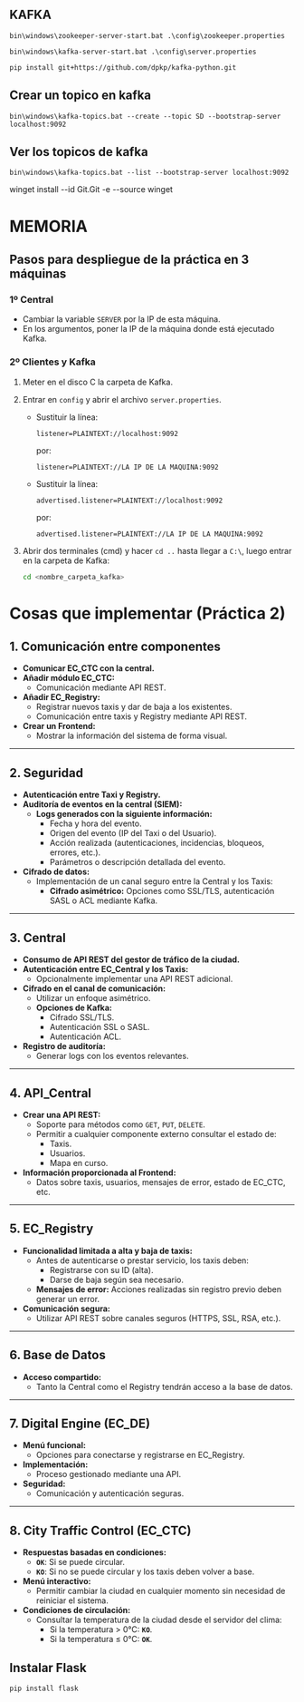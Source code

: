 
## KAFKA
```
bin\windows\zookeeper-server-start.bat .\config\zookeeper.properties
```
```
bin\windows\kafka-server-start.bat .\config\server.properties
```
```
pip install git+https://github.com/dpkp/kafka-python.git
```

## Crear un topico en kafka
```
bin\windows\kafka-topics.bat --create --topic SD --bootstrap-server localhost:9092
```
## Ver los topicos de kafka
```
bin\windows\kafka-topics.bat --list --bootstrap-server localhost:9092
```

winget install --id Git.Git -e --source winget


# MEMORIA

## Pasos para despliegue de la práctica en 3 máquinas

### 1º Central
- Cambiar la variable `SERVER` por la IP de esta máquina.
- En los argumentos, poner la IP de la máquina donde está ejecutado Kafka.

### 2º Clientes y Kafka
1. Meter en el disco C la carpeta de Kafka.
2. Entrar en `config` y abrir el archivo `server.properties`.
   - Sustituir la línea:
     ```
     listener=PLAINTEXT://localhost:9092
     ```
     por:
     ```
     listener=PLAINTEXT://LA IP DE LA MAQUINA:9092
     ```
   - Sustituir la línea:
     ```
     advertised.listener=PLAINTEXT://localhost:9092
     ```
     por:
     ```
     advertised.listener=PLAINTEXT://LA IP DE LA MAQUINA:9092
     ```

3. Abrir dos terminales (cmd) y hacer `cd ..` hasta llegar a `C:\`, luego entrar en la carpeta de Kafka:
   ```bash
   cd <nombre_carpeta_kafka>


# **Cosas que implementar (Práctica 2)**

## **1. Comunicación entre componentes**
- **Comunicar EC_CTC con la central.**
- **Añadir módulo EC_CTC:**
  - Comunicación mediante API REST.
- **Añadir EC_Registry:**
  - Registrar nuevos taxis y dar de baja a los existentes.
  - Comunicación entre taxis y Registry mediante API REST.
- **Crear un Frontend:**
  - Mostrar la información del sistema de forma visual.

---

## **2. Seguridad**
- **Autenticación entre Taxi y Registry.**
- **Auditoría de eventos en la central (SIEM):**
  - **Logs generados con la siguiente información:**
    - Fecha y hora del evento.
    - Origen del evento (IP del Taxi o del Usuario).
    - Acción realizada (autenticaciones, incidencias, bloqueos, errores, etc.).
    - Parámetros o descripción detallada del evento.
- **Cifrado de datos:**
  - Implementación de un canal seguro entre la Central y los Taxis:
    - **Cifrado asimétrico:** Opciones como SSL/TLS, autenticación SASL o ACL mediante Kafka.

---

## **3. Central**
- **Consumo de API REST del gestor de tráfico de la ciudad.**
- **Autenticación entre EC_Central y los Taxis:**
  - Opcionalmente implementar una API REST adicional.
- **Cifrado en el canal de comunicación:**
  - Utilizar un enfoque asimétrico.
  - **Opciones de Kafka:** 
    - Cifrado SSL/TLS.
    - Autenticación SSL o SASL.
    - Autenticación ACL.
- **Registro de auditoría:**
  - Generar logs con los eventos relevantes.

---

## **4. API_Central**
- **Crear una API REST:**
  - Soporte para métodos como `GET`, `PUT`, `DELETE`.
  - Permitir a cualquier componente externo consultar el estado de:
    - Taxis.
    - Usuarios.
    - Mapa en curso.
- **Información proporcionada al Frontend:**
  - Datos sobre taxis, usuarios, mensajes de error, estado de EC_CTC, etc.

---

## **5. EC_Registry**
- **Funcionalidad limitada a alta y baja de taxis:**
  - Antes de autenticarse o prestar servicio, los taxis deben:
    - Registrarse con su ID (alta).
    - Darse de baja según sea necesario.
  - **Mensajes de error:** Acciones realizadas sin registro previo deben generar un error.
- **Comunicación segura:**
  - Utilizar API REST sobre canales seguros (HTTPS, SSL, RSA, etc.).

---

## **6. Base de Datos**
- **Acceso compartido:**
  - Tanto la Central como el Registry tendrán acceso a la base de datos.

---

## **7. Digital Engine (EC_DE)**
- **Menú funcional:**
  - Opciones para conectarse y registrarse en EC_Registry.
- **Implementación:**
  - Proceso gestionado mediante una API.
- **Seguridad:**
  - Comunicación y autenticación seguras.

---

## **8. City Traffic Control (EC_CTC)**
- **Respuestas basadas en condiciones:**
  - **`OK`**: Si se puede circular.
  - **`KO`**: Si no se puede circular y los taxis deben volver a base.
- **Menú interactivo:**
  - Permitir cambiar la ciudad en cualquier momento sin necesidad de reiniciar el sistema.
- **Condiciones de circulación:**
  - Consultar la temperatura de la ciudad desde el servidor del clima:
    - Si la temperatura > 0°C: **`KO`**.
    - Si la temperatura ≤ 0°C: **`OK`**.
  



## Instalar Flask
```
pip install flask
```































